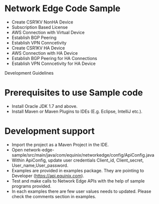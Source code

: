 # Network Edge Code Sample
- Create CSR1KV NonHA Device
- Subscription Based License
- AWS Connection with Virtual Device
- Establish BGP Peering
- Establish VPN Conncetivity
- Create CSR1KV HA Device
- AWS Connection with HA Device
- Establish BGP Peering for HA Connections
- Establish VPN Conncetivity for HA Device

Development Guidelines

#	Prerequisites to use Sample code
-	Install Oracle JDK 1.7 and above.
-	Install Maven or Maven Plugins to IDEs (E.g. Eclipse, IntelliJ etc.).

#	Development support
-	Import the project as a Maven Project in the IDE.
- 	Open network-edge-sample/src/main/java/com/equinix/networkedge/config/ApiConfig.java
- 	Within ApiConfig, update user credentials Client_id, Client_secret, User_name,User_password.
- 	Examples are provided in examples package. They are pointing to Developer (https://api.equinix.com).
-	Test and make calls to Network Edge APIs with the help of sample programs provided.
-   In each examples there are few user values needs to updated. Please check the comments section in examples.
